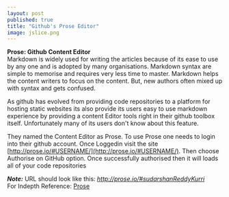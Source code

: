 ```yaml
---
layout: post
published: true
title: "Github's Prose Editor"
image: jslice.png
---
```


**Prose: Github Content Editor** <br/>
Markdown is widely used for writing the articles because of its ease to use by any one and is adopted by many organisations. Markdown syntax are simple to memorise and requires very less time to master. Markdown helps the content writers to focus on the content. But, new authors often mixed up with syntax and gets confused.<br/>

As github has evolved from providing code repositories to a platform for hosting static  websites its also provide its users easy to use markdown experience by providing a content Editor tools right in their github toolbox itself. Unfortunately many of its users don't know about this feature.

They named the Content Editor as Prose. To use Prose one needs to login into their github account. Once Loggedin visit the site [http://prose.io/#USERNAME/](http://prose.io/#USERNAME/). Then choose Authorise on GitHub option. Once successfully authorised then it will loads all of your code repositories 

_**Note:**_  URL should look like this:  _http://prose.io/#sudarshanReddyKurri_ 
<br/>
For Indepth Reference: [Prose](https://github.com/prose/prose/wiki/Getting-Started) 
 

 
